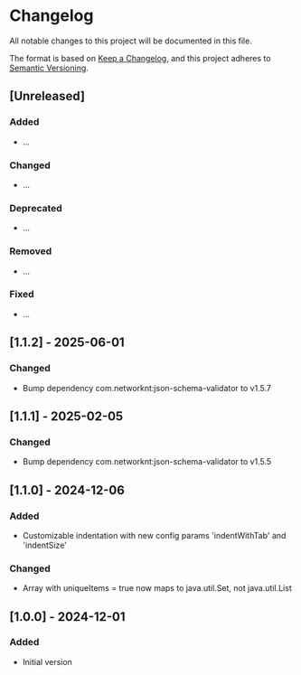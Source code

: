 Changelog
=========

All notable changes to this project will be documented in this file.

The format is based on [Keep a Changelog](https://keepachangelog.com/en/1.1.0/),
and this project adheres to [Semantic Versioning](https://semver.org/spec/v2.0.0.html).

## [Unreleased]

### Added
- ...

### Changed
- ...

### Deprecated
- ...

### Removed
- ...

### Fixed
- ...

## [1.1.2] - 2025-06-01

### Changed
- Bump dependency com.networknt:json-schema-validator to v1.5.7

## [1.1.1] - 2025-02-05

### Changed
- Bump dependency com.networknt:json-schema-validator to v1.5.5

## [1.1.0] - 2024-12-06

### Added
- Customizable indentation with new config params 'indentWithTab' and 'indentSize'
 
### Changed
- Array with uniqueItems = true now maps to java.util.Set, not java.util.List

## [1.0.0] - 2024-12-01

### Added
- Initial version
